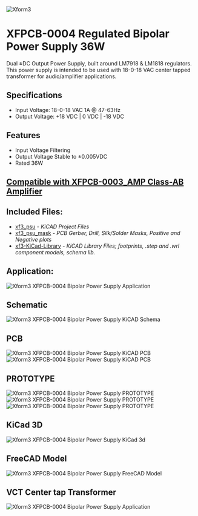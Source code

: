![Xform3](https://i.imgur.com/pRafEib.png)

# XFPCB-0004 Regulated Bipolar Power Supply 36W
Dual ±DC Output Power Supply, built around LM7918 & LM1818 regulators. This power supply is intended to be used with 18-0-18 VAC center tapped transformer for audio/amplifier applications.

## Specifications
- Input Voltage:  18-0-18 VAC 1A @ 47-63Hz
- Output Voltage: +18 VDC | 0 VDC | -18 VDC

## Features
- Input Voltage Filtering
- Output Voltage Stable to ±0.005VDC
- Rated 36W

## [Compatible with XFPCB-0003_AMP Class-AB Amplifier](https://github.com/xform3/xfpcb-0003-amp)

## Included Files:
* [xf3_psu](https://github.com/xform3/XFPCB-0004-PSU/tree/master/xf3_psu)  - *KiCAD Project Files*
* [xf3_psu_mask](https://github.com/xform3/XFPCB-0004-PSU/tree/master/xf3_psu_mask) - *PCB Gerber, Drill, Silk/Solder Masks, Positive and Negative plots*
* [xf3-KiCad-Library](https://github.com/xform3/xf3-KiCad-Library)  - *KiCAD Library Files; footprints, .step and .wrl component models, schema lib.*

## Application:
![Xform3 XFPCB-0004 Bipolar Power Supply Application](../master/graphics/kicad_psu_application.png)

## Schematic
![Xform3 XFPCB-0004 Bipolar Power Supply KiCAD Schema](../master/graphics/kicad_psu_schema.png)

## PCB
![Xform3 XFPCB-0004 Bipolar Power Supply KiCAD PCB](../master/graphics/psu1.png)
![Xform3 XFPCB-0004 Bipolar Power Supply KiCAD PCB](../master/graphics/kicad_psu_pcb.png)

## PROTOTYPE
![Xform3 XFPCB-0004 Bipolar Power Supply PROTOTYPE ](../master/graphics/psu_wcomp_side.png)
![Xform3 XFPCB-0004 Bipolar Power Supply PROTOTYPE ](../master/graphics/psu_wcomp_side2.png)
![Xform3 XFPCB-0004 Bipolar Power Supply PROTOTYPE ](../master/graphics/psu_wcomp_top.png)

## KiCad 3D
![Xform3 XFPCB-0004 Bipolar Power Supply KiCad 3d](../master/graphics/kicad_psu_3d.png)

## FreeCAD Model
![Xform3 XFPCB-0004 Bipolar Power Supply FreeCAD Model](../master/graphics/kicad_psu_3d_freecad.png)

## VCT Center tap Transformer
![Xform3 XFPCB-0004 Bipolar Power Supply Application](../master/graphics/xf3_xfpcb-0004_psu_vct_transformer.jpg)
